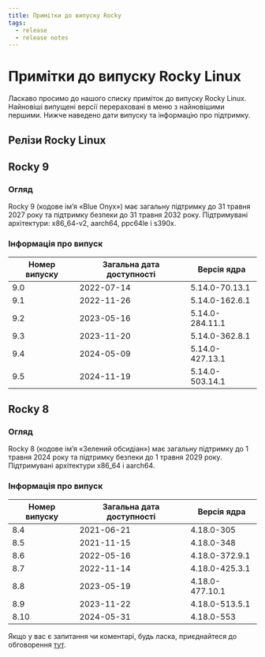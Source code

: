 ```yaml
---
title: Примітки до випуску Rocky
tags:
  - release
  - release notes
---
```


# Примітки до випуску Rocky Linux

Ласкаво просимо до нашого списку приміток до випуску Rocky Linux. Найновіші випущені версії перераховані в меню з найновішими першими. Нижче наведено дати випуску та інформацію про підтримку.

## Релізи Rocky Linux

## Rocky 9

### Огляд

Rocky 9 (кодове ім’я «Blue Onyx») має загальну підтримку до 31 травня 2027 року та підтримку безпеки до 31 травня 2032 року. Підтримувані архітектури: x86_64-v2, aarch64, ppc64le і s390x.

### Інформація про випуск

| Номер випуску | Загальна дата доступності | Версія ядра     |
| ------------- | ------------------------- | --------------- |
| 9.0           | 2022-07-14                | 5.14.0-70.13.1  |
| 9.1           | 2022-11-26                | 5.14.0-162.6.1  |
| 9.2           | 2023-05-16                | 5.14.0-284.11.1 |
| 9.3           | 2023-11-20                | 5.14.0-362.8.1  |
| 9.4           | 2024-05-09                | 5.14.0-427.13.1 |
| 9.5           | 2024-11-19                | 5.14.0-503.14.1 |

## Rocky 8

### Огляд

Rocky 8 (кодове ім’я «Зелений обсидіан») має загальну підтримку до 1 травня 2024 року та підтримку безпеки до 1 травня 2029 року. Підтримувані архітектури x86_64 і aarch64.

### Інформація про випуск

| Номер випуску | Загальна дата доступності | Версія ядра     |
| ------------- | ------------------------- | --------------- |
| 8.4           | 2021-06-21                | 4.18.0-305      |
| 8.5           | 2021-11-15                | 4.18.0-348      |
| 8.6           | 2022-05-16                | 4.18.0-372.9.1  |
| 8.7           | 2022-11-14                | 4.18.0-425.3.1  |
| 8.8           | 2023-05-19                | 4.18.0-477.10.1 |
| 8.9           | 2023-11-22                | 4.18.0-513.5.1  |
| 8.10          | 2024-05-31                | 4.18.0-553      |

Якщо у вас є запитання чи коментарі, будь ласка, приєднайтеся до обговорення [тут](https://chat.rockylinux.org/rocky-linux/channels/documentation).
